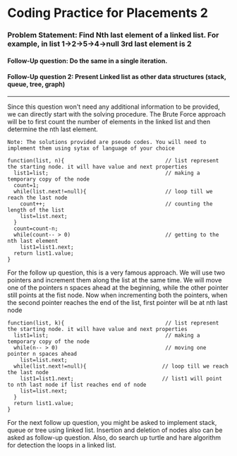 # Coding Practice for Placements 2

### Problem Statement: Find Nth last element of a linked list. For  example, in list 1->2->5->4->null 3rd last element is 2

#### Follow-Up question:     Do the same in a single iteration.
#### Follow-Up question 2:   Present Linked list as other data structures (stack, queue, tree, graph)
---

Since this question won't need any additional information to be provided, we can directly start with the solving procedure.
The Brute Force approach will be to first count the number of elements in the linked list and then determine the nth last element.

`Note: The solutions provided are pseudo codes. You will need to implement them using sytax of language of your choice`
```
function(list, n){                                // list represent the starting node. it will have value and next properties
  list1=list;                                     // making a temporary copy of the node
  count=1;
  while(list.next!=null){                         // loop till we reach the last node
    count++;                                      // counting the length of the list  
    list=list.next;                               
  }
  count=count-n;
  while(count-- > 0)                              // getting to the nth last element
    list1=list1.next;
  return list1.value;
}
```

For the follow up question, this is a very famous approach. We will use two pointers and increment them along the list at the same time. 
We will move one of the pointers n spaces ahead at the beginning, while the other pointer still points at the fist node. Now when incrementing both the pointers, when the second pointer reaches the end of the list, first pointer will be at nth last node
```
function(list, k){                                // list represent the starting node. it will have value and next properties
  list1=list;                                     // making a temporary copy of the node
  while(n-- > 0)                                  // moving one pointer n spaces ahead
    list=list.next;
  while(list.next!=null){                        // loop till we reach the last node
    list1=list1.next;                            // list1 will point to nth last node if list reaches end of node 
    list=list.next;                               
  }
  return list1.value;
}
```

For the next follow up question, you might be asked to implement stack, queue or tree using linked list. Insertion and deletion of nodes also can be asked as follow-up question.
Also, do search up turtle and hare algorithm for detection the loops in a linked list.
